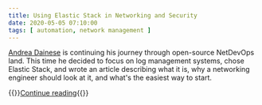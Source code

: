 ```yaml
---
title: Using Elastic Stack in Networking and Security
date: 2020-05-05 07:10:00
tags: [ automation, network management ]
---
```

[Andrea Dainese](https://www.linkedin.com/in/adainese/) is continuing his journey through open-source NetDevOps land. This time he decided to focus on log management systems, chose Elastic Stack, and wrote an article describing what it is, why a networking engineer should look at it, and what's the easiest way to start.

{{<jump>}}[Continue reading](https://www.ipspace.net/kb/ELK/index.html){{</jump>}}
